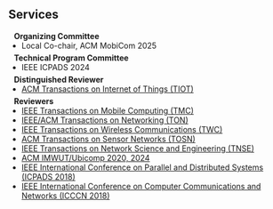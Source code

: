 ## Services

<!-- This content will not appear in the rendered Markdown -->

<h4 style="margin:0 10px 0;">Organizing Committee</h4>
<ul style="margin:0 0 5px;">
  <li>Local Co-chair, ACM MobiCom 2025</li>
</ul>

<h4 style="margin:0 10px 0;">Technical Program Committee</h4>
<ul style="margin:0 0 5px;"> 
  <li>IEEE ICPADS 2024</li>
</ul>

<h4 style="margin:0 10px 0;">Distinguished Reviewer</h4>
<ul style="margin:0 0 5px;"> 
  <li><a href="https://dl.acm.org/journal/tiot"><autocolor>ACM Transactions on Internet of Things (TIOT)</autocolor></a></li>
</ul>

<h4 style="margin:0 10px 0;">Reviewers</h4>
<ul style="margin:0 0 5px;">
  <li><a href="https://www.computer.org/csdl/journal/tm"><autocolor>IEEE Transactions on Mobile Computing (TMC)</autocolor></a></li>
  <li><a href="https://ieeexplore.ieee.org/xpl/RecentIssue.jsp?punumber=90"><autocolor>IEEE/ACM Transactions on Networking (TON)</autocolor></a></li>
  <li><a href="https://ieeexplore.ieee.org/xpl/RecentIssue.jsp?punumber=7693"><autocolor>IEEE Transactions on Wireless Communications (TWC)</autocolor></a></li>
  <li><a href="https://dl.acm.org/journal/tosn"><autocolor>ACM Transactions on Sensor Networks (TOSN)</autocolor></a></li>
  <li><a href="https://ieee-cas.org/publication/ieee-transactions-network-science-and-engineering"><autocolor>IEEE Transactions on Network Science and Engineering (TNSE)</autocolor></a></li>
  <li><a href="https://dl.acm.org/journal/imwut"><autocolor>ACM IMWUT/Ubicomp 2020, 2024</autocolor></a></li>
  <li><a href=""><autocolor>IEEE International Conference on Parallel and Distributed Systems (ICPADS 2018) </autocolor></a></li>
  <li><a href="http://www.icccn.org/icccn23/program/index.html"><autocolor>IEEE International Conference on Computer Communications and Networks (ICCCN 2018)</autocolor></a></li>
</ul>

<!--  
<h4 style="margin:0 10px 0;">Conference Reviewers</h4>

<ul style="margin:0 0 5px;">
  <li><a href="http://cvpr2023.thecvf.com/"><autocolor>IEEE/CVF Conference on Computer Vision and Pattern Recognition (CVPR) 2021-2023</autocolor></a></li>
  <li><a href="http://iccv2021.thecvf.com/"><autocolor>IEEE/CVF International Conference on Computer Vision (ICCV) 2021</autocolor></a></li>
  <li><a href="https://eccv2022.ecva.net/"><autocolor>European Conference on Computer Vision (ECCV) 2022</autocolor></a></li>
</ul>

<h4 style="margin:0 10px 0;">Journal Reviewers</h4>

<ul style="margin:0 0 20px;">
  <li><a href="https://www.computer.org/csdl/journal/tp"><autocolor>IEEE Transactions on Pattern Analysis and Machine Intelligence (TPAMI)</autocolor></a></li>
  <li><a href="https://www.springer.com/journal/11263"><autocolor>International Journal of Computer Vision (IJCV)</autocolor></a></li>
</ul>

-->
